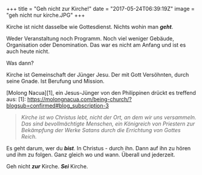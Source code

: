 +++
title = "Geh nicht zur Kirche!"
date = "2017-05-24T06:39:19Z"
image = "geh nicht nur kirche.JPG"
+++

Kirche ist nicht dasselbe wie Gottesdienst. Nichts wohin man ***geht***.

Weder Veranstaltung noch Programm. Noch viel weniger Gebäude, Organisation oder Denomination. Das war es nicht am Anfang und ist es auch heute nicht.

Was dann?

Kirche ist Gemeinschaft der Jünger Jesu. Der mit Gott Versöhnten, durch seine Gnade. Ist Berufung und Mission.

[Molong Nacua][1], ein Jesus-Jünger von den Philippinen drückt es treffend aus:
[1]: https://molongnacua.com/being-church/?blogsub=confirmed#blog_subscription-3
>*Kirche ist wo Christus lebt, nicht der Ort, an dem wir uns versammeln. Das sind bevollmächtigte Menschen, ein Königreich von Priestern zur Bekämpfung der Werke Satans durch die Errichtung von Gottes Reich.*

Es geht darum, wer du ***bist***. In Christus - durch ihn. Dann auf ihn zu hören und ihm zu folgen. Ganz gleich wo und wann. Überall und jederzeit.

Geh nicht ***zur*** Kirche. ***Sei*** Kirche.